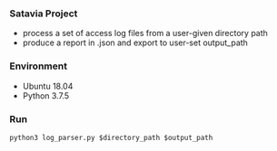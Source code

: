 ### Satavia Project
- process a set of access log files from a user-given directory path
- produce a report in .json and export to user-set output_path

### Environment
- Ubuntu 18.04
- Python 3.7.5

### Run
```
python3 log_parser.py $directory_path $output_path
```
